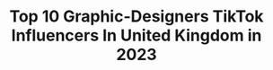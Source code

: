 ---
title: Top 10 Graphic-Designers TikTok Influencers In United Kingdom in 2023
description: >-
  Find top graphic-designers TikTok influencers in United Kingdom in 2023. Most popular hashtags: #graphicdesign #fyp #art #foryoupage.
platform: TikTok
hits: 8
text_top: See the top-rated TikTok accounts on inBeat.
text_bottom: Our platform aggregates 8 TikTok influencers like this in United Kingdom for you to collaborate.
profiles:
  - username: "hidearquincy"
    fullname: >-
      Quincy Okoye
    bio: >-
      i am a drama Queen A graphic designer A Wife A Mother of three IG: @dearquincy
    location: "United Kingdom"
    followers: 13800
    engagement: 721
    commentsToLikes: 0.048934
    id: ckbex3jjmh2pb0j230cb1prnu
    verified: false
    hashtags: "#blmmovement, #god, #duet, #fyp"
  - username: "rebrandeverything"
    fullname: >-
      Rebrand Everything.
    bio: >-
      Design tips + fun. Type ‘logo redesign’ into YouTube - that’s me 👁👄👁
    location: "United Kingdom"
    followers: 37600
    engagement: 624
    commentsToLikes: 0.045070
    id: ck9a6bpa42iqn0j78xm5sw8js
    verified: false
    hashtags: "#adobeillustrator, #illustrator, #logodesigner, #adobeindesign"
  - username: "studio_shangri_la"
    fullname: >-
      Studio Shangri La
    bio: >-
      🔥🙏 5K? 🙏🔥 Send business/design enquires here:
    location: "United Kingdom"
    followers: 2386
    engagement: 999
    commentsToLikes: 0.132394
    id: cka0hbuk88lgd0i78hmt5dav0
    verified: false
    hashtags: "#fyp, #foryou, #logo, #houseoftiktok"
  - username: "excelsiart"
    fullname: >-
      excelsiart
    bio: >-
      Amateur designer. Professional procrastinator. Art student in Belfast 😊 Prints:
    location: "United Kingdom"
    followers: 8644
    engagement: 1384
    commentsToLikes: 0.013195
    id: ckdhatxdevkfu0j239tsf7v65
    verified: false
    hashtags: "#design, #fyp, #movie, #poster"
  - username: "fcanimator"
    fullname: >-
      FCAnimator
    bio: >-
      ⚽ Making some ramdom designs of classic and modern football
    location: "United Kingdom"
    followers: 26100
    engagement: 1006
    commentsToLikes: 0.005488
    id: ck8adbruo4yjr0j78mwokwy03
    verified: false
    hashtags: "#graphicdesign, #argentina, #fcb, #fyp"
  - username: "rahmani.afg"
    fullname: >-
      Hassan Rah
    bio: >-
      Instagram Rahmani.afg 🇦🇫🇬🇧
    location: "United Kingdom"
    followers: 2524
    engagement: 948
    commentsToLikes: 0.082685
    id: ckbkxxn1ztygw0j236yswtw7f
    verified: false
    hashtags: "#afghanistan, #stopkillingafghans, #peace, #afghan"
  - username: "stephrsilva"
    fullname: >-
      Steph Silva 🌱
    bio: >-
      A little diary of my art and experiences in life! ✨
    location: "United Kingdom"
    followers: 19800
    engagement: 1557
    commentsToLikes: 0.022588
    id: ckbwh66ur2q1k0j2348ca1npp
    verified: false
    hashtags: "#artist, #craft, #artistcheck, #cosplay"
  - username: "londonsneakerschool"
    fullname: >-
      lss
    bio: >-
      Teaching you how to construct the classics. Means seized. Based in Hackney.
    location: "United Kingdom"
    followers: 9245
    engagement: 586
    commentsToLikes: 0.028193
    id: ckc851efr4rhi0j2368rflnfc
    verified: false
    hashtags: "#sneakers, #shoemaking, #fashion, #customsneakers"
---